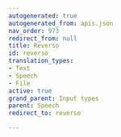 ```yaml
---
autogenerated: true
autogenerated_from: apis.json
nav_order: 973
redirect_from: null
title: Reverso
id: reverso
translation_types:
- Text
- Speech
- File
active: true
grand_parent: Input types
parent: Speech
redirect_to: reverso

---
```


